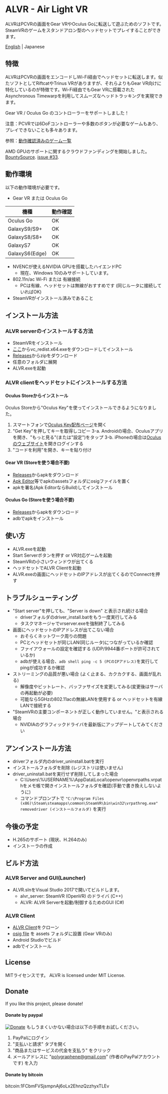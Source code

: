 # ALVR - Air Light VR

ALVRはPCVRの画面をGear VRやOculus Goに転送して遊ぶためのソフトです。SteamVRのゲームをスタンドアロン型のヘッドセットでプレイすることができます。

[English](https://github.com/polygraphene/ALVR/) | Japanese

## 特徴
ALVRはPCVRの画面をエンコードしWi-Fi経由でヘッドセットに転送します。似たソフトとしてRiftcatやTrinus VRがありますが、それらよりもGear VR向けに特化しているのが特徴です。Wi-Fi経由でもGear VRに搭載されたAsynchronous Timewarpを利用してスムーズなヘッドトラッキングを実現できます。

Gear VR / Oculus Go のコントローラーをサポートしました！

注意：PCVRでは6DoFコントローラーや多数のボタンが必要なゲームもあり、プレイできないことも多々あります。

参照：[動作確認済みのゲーム一覧](https://github.com/polygraphene/ALVR/wiki/List-of-tested-VR-games-and-experiences)


AMD GPUのサポートに関するクラウドファンディングを開始しました。 [BountySource](https://www.bountysource.com/issues/59270271-will-we-get-an-amd-compatible-version-in-the-future). [issue #33](https://github.com/polygraphene/ALVR/issues/33).
    
## 動作環境
以下の動作環境が必要です。
- Gear VR または Oculus Go

|機種|動作確認|
|---|---|
|Oculus Go|OK|
|GalaxyS9/S9+|OK|
|GalaxyS8/S8+|OK|
|GalaxyS7|OK|
|GalaxyS6(Edge)|OK|

- NVENCが使えるNVIDIA GPUを搭載したハイエンドPC
    - 現在、Windows 10のみサポートしています。
- 802.11n/ac Wi-Fi または 有線接続
    - PCは有線、ヘッドセットは無線がおすすめです (同じルータに接続していればOK)
- SteamVRがインストール済みであること
    
## インストール方法

### ALVR serverのインストールする方法

- SteamVRをインストール
- [ここ](https://www.microsoft.com/en-us/download/details.aspx?id=53840)からvc\_redist.x64.exeをダウンロードしてインストール
- [Releases](https://github.com/polygraphene/ALVR/releases)からzipをダウンロード
- 任意のフォルダに展開
- ALVR.exeを起動

### ALVR clientをヘッドセットにインストールする方法

#### Oculus Storeからインストール

Oculus Storeから"Oculus Key"を使ってインストールできるようになりました。

1. スマートフォンで[Oculus Key配布ページ](https://alvr-dist.appspot.com/)を開く
2. "Get Key"を押してキーを取得しコピー
3-a. Androidの場合、Oculusアプリを開き、"もっと見る"(または"設定")をタップ
3-b. iPhoneの場合は[Oculusのウェブサイト](https://secure.oculus.com/redeem-code)を開きログインする
4. "コードを利用"を開き、キーを貼り付け

#### Gear VR (Storeを使う場合不要)

- [Releases](https://github.com/polygraphene/ALVR/releases)からapkをダウンロード
- [Apk Editor](https://play.google.com/store/apps/details?id=com.gmail.heagoo.apkeditor)等でapkのassetsフォルダにosigファイルを置く
- apkを署名(Apk EditorならBuild)してインストール

#### Oculus Go (Storeを使う場合不要)

- [Releases](https://github.com/polygraphene/ALVR/releases)からapkをダウンロード
- adbでapkをインストール

## 使い方

- ALVR.exeを起動
- Start Serverボタンを押す or VR対応ゲームを起動
- SteamVRの小さいウィンドウが出てくる
- ヘッドセットでALVR Clientを起動
- ALVR.exeの画面にヘッドセットのIPアドレスが出てくるのでConnectを押す

## トラブルシューティング

- "Start server"を押しても、"Server is down" と表示され続ける場合
    - driverフォルダのdriver\_install.batをもう一度実行してみる
    - タスクマネージャでvrserver.exeを強制終了してみる
- 画面にヘッドセットのIPアドレスが出てこない場合
    - おそらくネットワーク周りの問題
    - PCとヘッドセットが同じLAN(同じルータ)につながっているか確認
    - ファイアウォールの設定を確認する (UDP/9944番ポートが許可されているか)
    - adbが使える場合、`adb shell ping -c 5 (PCのIPアドレス)`を実行してpingが成功するか確認
- ストリーミングの品質が悪い場合 (よく止まる、カクカクする、画面が乱れる)
    - 解像度やビットレート、バッファサイズを変更してみる(変更後はサーバの再起動が必要)
    - 可能なら5GHzの802.11acの無線LANを使用する or ヘッドセットを有線LANで接続する
- "SteamVRの主要コンポーネントが正しく動作していません。"と表示される場合
    - NVIDIAのグラフィックドライバを最新版にアップデートしてみてください

## アンインストール方法

- driverフォルダ内のdriver\_uninstall.batを実行
- インストールフォルダを削除 (レジストリは使いません)
- driver\_uninstall.batを実行せず削除してしまった場合
    - C:\Users\\%USERNAME%\AppData\Local\openvr\openvrpaths.vrpathをメモ帳で開きインストールフォルダを確認(手動で書き換えしないように)
    - コマンドプロンプトで
    `"C:\Program Files (x86)\Steam\steamapps\common\SteamVR\bin\win32\vrpathreg.exe" removedriver (インストールフォルダ)`
    を実行

## 今後の予定

- H.265のサポート (現状、H.264のみ)
- インストーラの作成

## ビルド方法

### ALVR Server and GUI(Launcher)

- ALVR.slnをVisual Studio 2017で開いてビルドします。
    - alvr\_server: SteamVR (OpenVR) のドライバ (C++)
    - ALVR: ALVR Serverを起動/制御するためのGUI (C#)

### ALVR Client

- [ALVR Client](https://github.com/polygraphene/ALVRClient)をクローン
- [osig file](https://developer.oculus.com/documentation/mobilesdk/latest/concepts/mobile-submission-sig-file/) を assets フォルダに設置 (Gear VRのみ)
- Android Studioでビルド
- adbでインストール

## License
MITライセンスです。
ALVR is licensed under MIT License.

## Donate
If you like this project, please donate!

#### Donate by paypal
[![Donate](https://img.shields.io/badge/Donate-PayPal-green.svg)](https://www.paypal.com/cgi-bin/webscr?cmd=_donations&business=polygraphene@gmail.com&lc=US&item_name=Donate+for+ALVR+developer&no_note=0&cn=&curency_code=USD&bn=PP-DonationsBF:btn_donateCC_LG.gif:NonHosted)
もしうまくいかない場合は以下の手順をお試しください。
1. PayPalにログイン
2. "支払いと請求" タブを開く
3. "商品またはサービスの代金を支払う" をクリック
4. メールアドレスに "polygraphene@gmail.com" (作者のPayPalアカウントです) を入力

#### Donate by bitcoin
bitcoin:1FCbmFVSjsmpnAj6oLx2EhnzQzzhyxTLEv
